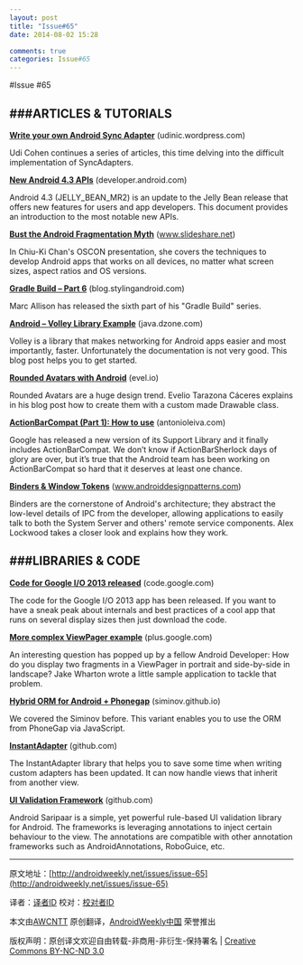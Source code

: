 ```yaml
---
layout: post
title: "Issue#65"
date: 2014-08-02 15:28

comments: true
categories: Issue#65
---
```

#Issue #65

###ARTICLES & TUTORIALS
---

[**Write your own Android Sync Adapter**](http://udinic.wordpress.com/2013/07/24/write-your-own-android-sync-adapter/) (udinic.wordpress.com)

Udi Cohen continues a series of articles, this time delving into the difficult implementation of SyncAdapters.
 
[**New Android 4.3 APIs**](https://developer.android.com/intl/zh-cn/about/versions/android-4.3.html) (developer.android.com) 

Android 4.3 (JELLY_BEAN_MR2) is an update to the Jelly Bean release that offers new features 
for users and app developers. This document provides an introduction to the most notable new APIs.

[**Bust the Android Fragmentation Myth**](http://www.slideshare.net/chiuki/bust-the-android-fragmentation-myth) (www.slideshare.net) 

In Chiu-Ki Chan's OSCON presentation, she covers the techniques to develop Android apps that works on all devices, no matter what screen sizes, aspect ratios and OS versions.

[**Gradle Build – Part 6**](https://blog.stylingandroid.com/archives/1948) (blog.stylingandroid.com) 

Marc Allison has released the sixth part of his "Gradle Build" series.

[**Android – Volley Library Example**](http://java.dzone.com/articles/android-–-volley-library) (java.dzone.com) 

Volley is a library that makes networking for Android apps easier and most importantly, faster. Unfortunately the documentation is not very good. This blog post helps you to get started.

[**Rounded Avatars with Android**](http://evel.io/2013/07/21/rounded-avatars-in-android/) (evel.io) 

Rounded Avatars are a huge design trend. Evelio Tarazona Cáceres explains in his blog post how to create them with a custom made Drawable class.

[**ActionBarCompat (Part 1): How to use**](http://antonioleiva.com/actionbarcompat-how-to-use/) (antonioleiva.com) 

Google has released a new version of its Support Library and it finally includes ActionBarCompat. We don’t know if ActionBarSherlock days of glory are over, but it’s true that the Android team has been working on ActionBarCompat so hard that it deserves at least one chance.

[**Binders & Window Tokens**](http://www.androiddesignpatterns.com/2013/07/binders-window-tokens.html) (www.androiddesignpatterns.com) 

Binders are the cornerstone of Android's architecture; they abstract the low-level details of IPC from the developer, allowing applications to easily talk to both the System Server and others' remote service components. Alex Lockwood takes a closer look and explains how they work.

###LIBRARIES & CODE
---

[**Code for Google I/O 2013 released**](https://code.google.com/p/iosched/) (code.google.com) 

The code for the Google I/O 2013 app has been released. If you want to have a sneak peak about internals and best practices of a cool app that runs on several display sizes then just download the code.

[**More complex ViewPager example**](https://plus.google.com/108284392618554783657/posts/BrVD19iLKD5) (plus.google.com) 

An interesting question has popped up by a fellow Android Developer: How do you display two fragments in a ViewPager in portrait and side-by-side in landscape? Jake Wharton wrote a little sample application to tackle that problem.

[**Hybrid ORM for Android + Phonegap**](http://siminov.github.io/android-hybrid/) (siminov.github.io) 

We covered the Siminov before. This variant enables you to use the ORM from PhoneGap via JavaScript.

[**InstantAdapter**](https://github.com/ragunathjawahar/instant-adapter) (github.com) 

The InstantAdapter library that helps you to save some time when writing custom adapters has been updated. It can now handle views that inherit from another view.

[**UI Validation Framework**](https://github.com/ragunathjawahar/android-saripaar) (github.com) 

Android Saripaar is a simple, yet powerful rule-based UI validation library for Android. The frameworks is leveraging annotations to inject certain behaviour to the view. The annotations are compatible with other annotation frameworks such as AndroidAnnotations, RoboGuice, etc.

---

原文地址：[http://androidweekly.net/issues/issue-65](http://androidweekly.net/issues/issue-65)

译者：[译者ID](https://github.com/译者ID) 校对：[校对者ID](https://github.com/校对者ID)

本文由[AWCNTT](https://github.com/AWCNTT) 原创翻译，[AndroidWeekly中国](http://www.androidweekly.cn/) 荣誉推出

版权声明：原创译文欢迎自由转载-非商用-非衍生-保持署名 | [Creative Commons BY-NC-ND 3.0](http://creativecommons.org/licenses/by-nc-nd/3.0/deed.zh)